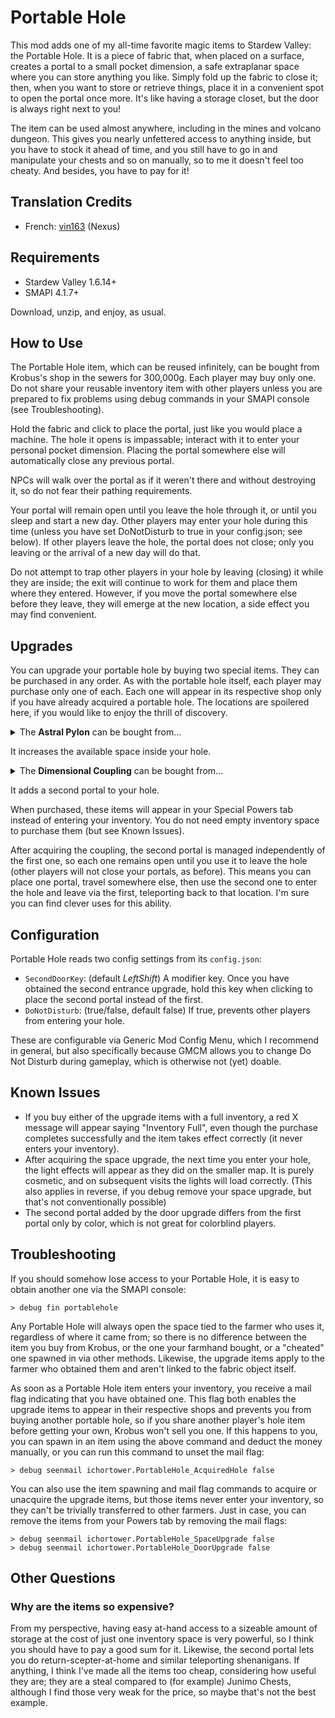 # Portable Hole

This mod adds one of my all-time favorite magic items to Stardew Valley: the
Portable Hole. It is a piece of fabric that, when placed on a surface, creates
a portal to a small pocket dimension, a safe extraplanar space where you can
store anything you like. Simply fold up the fabric to close it; then, when you
want to store or retrieve things, place it in a convenient spot to open the
portal once more. It's like having a storage closet, but the door is always
right next to you!

The item can be used almost anywhere, including in the mines and volcano
dungeon. This gives you nearly unfettered access to anything inside, but you
have to stock it ahead of time, and you still have to go in and manipulate
your chests and so on manually, so to me it doesn't feel too cheaty. And
besides, you have to pay for it!


## Translation Credits

- French: [vin163](https://next.nexusmods.com/profile/vin163?gameId=1303)
  (Nexus)


## Requirements

- Stardew Valley 1.6.14+
- SMAPI 4.1.7+

Download, unzip, and enjoy, as usual.


## How to Use

The Portable Hole item, which can be reused infinitely, can be bought from
Krobus's shop in the sewers for 300,000g. Each player may buy only one. Do
not share your reusable inventory item with other players unless you are
prepared to fix problems using debug commands in your SMAPI console (see
Troubleshooting).

Hold the fabric and click to place the portal, just like you would place a
machine. The hole it opens is impassable; interact with it to enter your
personal pocket dimension. Placing the portal somewhere else will automatically
close any previous portal.

NPCs will walk over the portal as if it weren't there and without destroying
it, so do not fear their pathing requirements.

Your portal will remain open until you leave the hole through it, or until you
sleep and start a new day. Other players may enter your hole during this time
(unless you have set DoNotDisturb to true in your config.json; see below). If
other players leave the hole, the portal does not close; only you leaving or
the arrival of a new day will do that.

Do not attempt to trap other players in your hole by leaving (closing) it while
they are inside; the exit will continue to work for them and place them where
they entered. However, if you move the portal somewhere else before they leave,
they will emerge at the new location, a side effect you may find convenient.


## Upgrades

You can upgrade your portable hole by buying two special items. They can be
purchased in any order. As with the portable hole itself, each player may
purchase only one of each. Each one will appear in its respective shop only if
you have already acquired a portable hole. The locations are spoilered here, if
you would like to enjoy the thrill of discovery.

<details>
<summary>The <b>Astral Pylon</b> can be bought from...</summary>
the Shadow Vendor at the Desert Festival, for 300 calico eggs.
</details>

It increases the available space inside your hole.

<details>
<summary>The <b>Dimensional Coupling</b> can be bought from...</summary>
the Qi Gem shop in Mr. Qi's Walnut Room, for 60 Qi Gems.
</details>

It adds a second portal to your hole.

When purchased, these items will appear in your Special Powers tab instead of
entering your inventory. You do not need empty inventory space to purchase them
(but see Known Issues).

After acquiring the coupling, the second portal is managed independently of the
first one, so each one remains open until you use it to leave the hole (other
players will not close your portals, as before). This means you can place one
portal, travel somewhere else, then use the second one to enter the hole and
leave via the first, teleporting back to that location. I'm sure you can find
clever uses for this ability.


## Configuration

Portable Hole reads two config settings from its `config.json`:

- `SecondDoorKey`: (default *LeftShift*) A modifier key. Once you have obtained
the second entrance upgrade, hold this key when clicking to place the second
portal instead of the first.
- `DoNotDisturb`: (true/false, default false) If true, prevents other players
from entering your hole.

These are configurable via Generic Mod Config Menu, which I recommend in
general, but also specifically because GMCM allows you to change Do Not Disturb
during gameplay, which is otherwise not (yet) doable.


## Known Issues

- If you buy either of the upgrade items with a full inventory, a red X message
will appear saying "Inventory Full", even though the purchase completes
successfully and the item takes effect correctly (it never enters your
inventory).
- After acquiring the space upgrade, the next time you enter your hole, the
light effects will appear as they did on the smaller map. It is purely
cosmetic, and on subsequent visits the lights will load correctly.
(This also applies in reverse, if you debug remove your space upgrade, but
that's not conventionally possible)
- The second portal added by the door upgrade differs from the first portal
only by color, which is not great for colorblind players.


## Troubleshooting

If you should somehow lose access to your Portable Hole, it is easy to obtain
another one via the SMAPI console:

```
> debug fin portablehole
```

Any Portable Hole will always open the space tied to the farmer who uses it,
regardless of where it came from; so there is no difference between the item
you buy from Krobus, or the one your farmhand bought, or a "cheated" one
spawned in via other methods. Likewise, the upgrade items apply to the farmer
who obtained them and aren't linked to the fabric object itself.

As soon as a Portable Hole item enters your inventory, you receive a mail flag
indicating that you have obtained one. This flag both enables the upgrade items
to appear in their respective shops and prevents you from buying another
portable hole, so if you share another player's hole item before getting your
own, Krobus won't sell you one. If this happens to you, you can spawn in an
item using the above command and deduct the money manually, or you can run this
command to unset the mail flag:

```
> debug seenmail ichortower.PortableHole_AcquiredHole false
```

You can also use the item spawning and mail flag commands to acquire or
unacquire the upgrade items, but those items never enter your inventory, so
they can't be trivially transferred to other farmers. Just in case, you can
remove the items from your Powers tab by removing the mail flags:

```
> debug seenmail ichortower.PortableHole_SpaceUpgrade false
> debug seenmail ichortower.PortableHole_DoorUpgrade false
```


## Other Questions

### Why are the items so expensive?

From my perspective, having easy at-hand access to a sizeable amount of storage
at the cost of just one inventory space is very powerful, so I think you should
have to pay a good sum for it. Likewise, the second portal lets you do
return-scepter-at-home and similar teleporting shenanigans. If anything, I
think I've made all the items too cheap, considering how useful they are; they
are a steal compared to (for example) Junimo Chests, although I find those very
weak for the price, so maybe that's not the best example.

